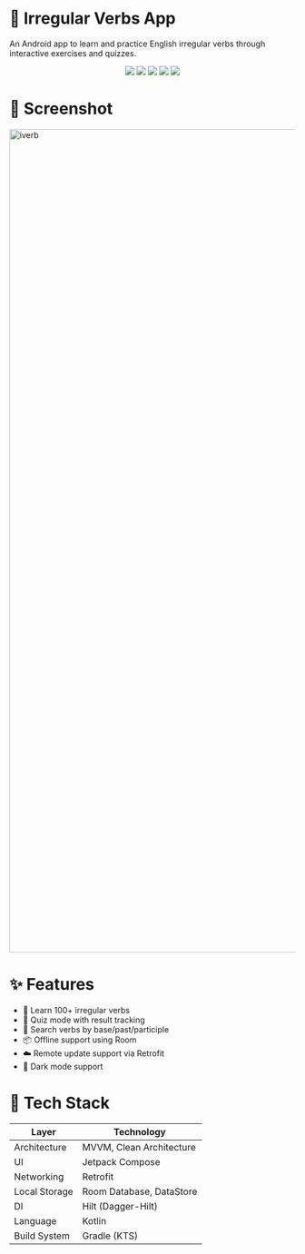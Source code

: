 # 📱 Irregular Verbs App

An Android app to learn and practice English irregular verbs through interactive exercises and quizzes.

<p align="center">
  <img src="https://img.shields.io/badge/MVVM-pattern-blue?style=flat-square" />
  <img src="https://img.shields.io/badge/Jetpack%20Compose-UI-green?style=flat-square" />
  <img src="https://img.shields.io/badge/Room-DB-yellow?style=flat-square" />

  <img src="https://img.shields.io/badge/Hilt-DI-red?style=flat-square" />
  <img src="https://img.shields.io/badge/Retrofit-HTTP-blue?style=flat-square" />
</p>

# 📸 Screenshot
<img width="1629" height="1451" alt="iverb" src="https://github.com/user-attachments/assets/9e8ca294-6034-428c-967b-fcdc38e2120b" />


# ✨ Features

- 🧠 Learn 100+ irregular verbs
- 📝 Quiz mode with result tracking
- 🔎 Search verbs by base/past/participle
- 📦 Offline support using Room
- ☁️ Remote update support via Retrofit
- 🌙 Dark mode support


# 🔧 Tech Stack

| Layer          | Technology                         |
|----------------|-------------------------------------|
| Architecture   | MVVM, Clean Architecture            |
| UI             | Jetpack Compose                     |
| Networking     | Retrofit                            |
| Local Storage  | Room Database, DataStore            |
| DI             | Hilt (Dagger-Hilt)                  |
| Language       | Kotlin                              |
| Build System   | Gradle (KTS)                        |
